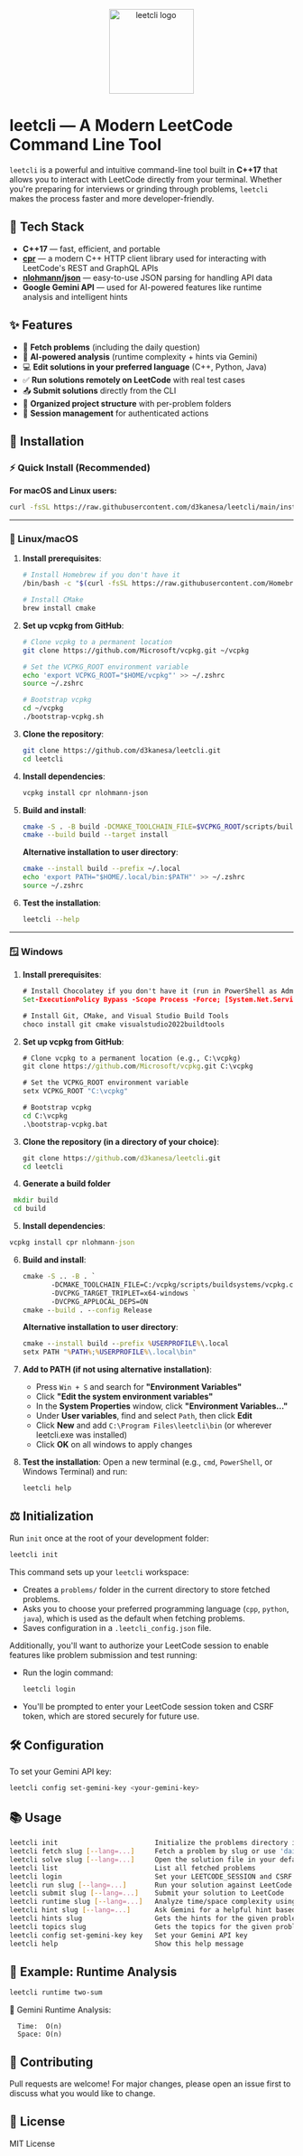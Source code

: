 <p align="center">
  <img src="logo.png" width="150" alt="leetcli logo"/>
</p>


# leetcli — A Modern LeetCode Command Line Tool

`leetcli` is a powerful and intuitive command-line tool built in **C++17** that allows you to interact with LeetCode directly from your terminal. Whether you're preparing for interviews or grinding through problems, `leetcli` makes the process faster and more developer-friendly.

## 🚀 Tech Stack
- **C++17** — fast, efficient, and portable
- **[cpr](https://github.com/libcpr/cpr)** — a modern C++ HTTP client library used for interacting with LeetCode's REST and GraphQL APIs
- **[nlohmann/json](https://github.com/nlohmann/json)** — easy-to-use JSON parsing for handling API data
- **Google Gemini API** — used for AI-powered features like runtime analysis and intelligent hints

## ✨ Features
- 📝 **Fetch problems** (including the daily question)
- 🧠 **AI-powered analysis** (runtime complexity + hints via Gemini)
- 💻 **Edit solutions in your preferred language** (C++, Python, Java)
- ✅ **Run solutions remotely on LeetCode** with real test cases
- 📤 **Submit solutions** directly from the CLI
- 📂 **Organized project structure** with per-problem folders
- 🔑 **Session management** for authenticated actions
## 🔧 Installation

### ⚡ Quick Install (Recommended)

**For macOS and Linux users:**
```bash
curl -fsSL https://raw.githubusercontent.com/d3kanesa/leetcli/main/install-leetcli.sh | bash
```

---

### 🐧 Linux/macOS

1. **Install prerequisites**:
   ```sh
   # Install Homebrew if you don't have it
   /bin/bash -c "$(curl -fsSL https://raw.githubusercontent.com/Homebrew/install/HEAD/install.sh)"
   
   # Install CMake
   brew install cmake
   ```

2. **Set up vcpkg from GitHub**:
   ```sh
   # Clone vcpkg to a permanent location
   git clone https://github.com/Microsoft/vcpkg.git ~/vcpkg
   
   # Set the VCPKG_ROOT environment variable
   echo 'export VCPKG_ROOT="$HOME/vcpkg"' >> ~/.zshrc
   source ~/.zshrc
   
   # Bootstrap vcpkg
   cd ~/vcpkg
   ./bootstrap-vcpkg.sh
   ```

3. **Clone the repository**:
   ```sh
   git clone https://github.com/d3kanesa/leetcli.git
   cd leetcli
   ```

4. **Install dependencies**:
   ```sh
   vcpkg install cpr nlohmann-json
   ```

5. **Build and install**:
   ```sh
   cmake -S . -B build -DCMAKE_TOOLCHAIN_FILE=$VCPKG_ROOT/scripts/buildsystems/vcpkg.cmake
   cmake --build build --target install
   ```
   
   **Alternative installation to user directory**:
   ```sh
   cmake --install build --prefix ~/.local
   echo 'export PATH="$HOME/.local/bin:$PATH"' >> ~/.zshrc
   source ~/.zshrc
   ```

6. **Test the installation**:
   ```sh
   leetcli --help
   ```

---

### 🪟 Windows

1. **Install prerequisites**:
   ```cmd
   # Install Chocolatey if you don't have it (run in PowerShell as Administrator)
   Set-ExecutionPolicy Bypass -Scope Process -Force; [System.Net.ServicePointManager]::SecurityProtocol = [System.Net.ServicePointManager]::SecurityProtocol -bor 3072; iex ((New-Object System.Net.WebClient).DownloadString('https://community.chocolatey.org/install.ps1'))
   
   # Install Git, CMake, and Visual Studio Build Tools
   choco install git cmake visualstudio2022buildtools
   ```

2. **Set up vcpkg from GitHub**:
   ```cmd
   # Clone vcpkg to a permanent location (e.g., C:\vcpkg)
   git clone https://github.com/Microsoft/vcpkg.git C:\vcpkg
   
   # Set the VCPKG_ROOT environment variable
   setx VCPKG_ROOT "C:\vcpkg"
   
   # Bootstrap vcpkg
   cd C:\vcpkg
   .\bootstrap-vcpkg.bat
   ```

3. **Clone the repository (in a directory of your choice)**:
   ```cmd
   git clone https://github.com/d3kanesa/leetcli.git
   cd leetcli
   ```
4.  **Generate a build folder**
   ```cmd
    mkdir build
    cd build
   ```
5.  **Install dependencies**:
   ```cmd
   vcpkg install cpr nlohmann-json
   ```
6. **Build and install**:
   ```cmd
   cmake -S .. -B . `
          -DCMAKE_TOOLCHAIN_FILE=C:/vcpkg/scripts/buildsystems/vcpkg.cmake `
          -DVCPKG_TARGET_TRIPLET=x64-windows `
          -DVCPKG_APPLOCAL_DEPS=ON
   cmake --build . --config Release 
   ```
   
   **Alternative installation to user directory**:
   ```cmd
   cmake --install build --prefix %USERPROFILE%\.local
   setx PATH "%PATH%;%USERPROFILE%\.local\bin"
   ```

7. **Add to PATH (if not using alternative installation)**:
   - Press `Win + S` and search for **"Environment Variables"**
   - Click **"Edit the system environment variables"**
   - In the **System Properties** window, click **"Environment Variables…"**
   - Under **User variables**, find and select `Path`, then click **Edit**
   - Click **New** and add `C:\Program Files\leetcli\bin` (or wherever leetcli.exe was installed)
   - Click **OK** on all windows to apply changes

8. **Test the installation**:
   Open a new terminal (e.g., `cmd`, `PowerShell`, or Windows Terminal) and run:
   ```cmd
   leetcli help
   ```

## ⚖️ Initialization
Run `init` once at the root of your development folder:
```sh
leetcli init
```
This command sets up your `leetcli` workspace:
- Creates a `problems/` folder in the current directory to store fetched problems.
- Asks you to choose your preferred programming language (`cpp`, `python`, `java`), which is used as the default when fetching problems.
- Saves configuration in a `.leetcli_config.json` file.

Additionally, you'll want to authorize your LeetCode session to enable features like problem submission and test running:
- Run the login command:
  ```sh
  leetcli login
  ```
- You'll be prompted to enter your LeetCode session token and CSRF token, which are stored securely for future use.

## 🛠️ Configuration
To set your Gemini API key:
```sh
leetcli config set-gemini-key <your-gemini-key>
```

## 📚 Usage
```sh
leetcli init                        Initialize the problems directory in your current directory
leetcli fetch slug [--lang=...]     Fetch a problem by slug or use 'daily' for the daily question
leetcli solve slug [--lang=...]     Open the solution file in your default editor
leetcli list                        List all fetched problems
leetcli login                       Set your LEETCODE_SESSION and CSRF token
leetcli run slug [--lang=...]       Run your solution against LeetCode testcases
leetcli submit slug [--lang=...]    Submit your solution to LeetCode
leetcli runtime slug [--lang=...]   Analyze time/space complexity using Gemini
leetcli hint slug [--lang=...]      Ask Gemini for a helpful hint based on your solution progress
leetcli hints slug                  Gets the hints for the given problem in leetcode
leetcli topics slug                 Gets the topics for the given problem in leetcode
leetcli config set-gemini-key key   Set your Gemini API key
leetcli help                        Show this help message
```

## 🧠 Example: Runtime Analysis
```sh
leetcli runtime two-sum
```
🧠 Gemini Runtime Analysis:
```
  Time:  O(n)
  Space: O(n)
```

## 🤝 Contributing
Pull requests are welcome! For major changes, please open an issue first to discuss what you would like to change.

## 📄 License
MIT License
